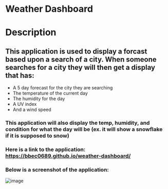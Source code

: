 # Weather Dashboard

# Description

## This application is used to display a forcast based upon a search of a city. When someone searches for a city they will then get a display that has:

* A 5 day forecast for the city they are searching
* The temperature of the current day
* The humidity for the day
* A UV index 
* And a wind speed

### This application will also display the temp, humidity, and condition for what the day will be (ex. it will show a snowflake if it is supposed to snow)


### Here is a link to the application: https://bbec0689.github.io/weather-dashboard/

### Below is a screenshot of the application:

![image](https://user-images.githubusercontent.com/71798106/102026995-8b67fc00-3d5e-11eb-834c-50572c1a4369.png)

